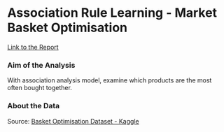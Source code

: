 # Association Rule Learning - Market Basket Optimisation

[Link to the Report](association-learning.ipynb)

### Aim of the Analysis
With association analysis model, examine which products are the most often bought together.

### About the Data
Source: [Basket Optimisation Dataset - Kaggle](https://www.kaggle.com/datasets/dragonheir/basket-optimisation)
